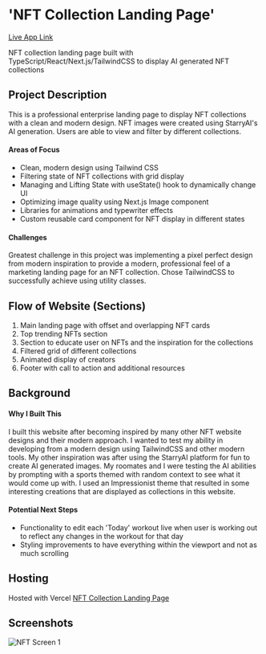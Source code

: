 # 'NFT Collection Landing Page'

[Live App Link](https://next-nft-landing-page.vercel.app/)

NFT collection landing page built with TypeScript/React/Next.js/TailwindCSS to display AI generated NFT collections

## Project Description

This is a professional enterprise landing page to display NFT collections with a clean and modern design. NFT images were created using StarryAI's AI generation. Users are able to view and filter by different collections.

#### Areas of Focus 
- Clean, modern design using Tailwind CSS
- Filtering state of NFT collections with grid display
- Managing and Lifting State with useState() hook to dynamically change UI
- Optimizing image quality using Next.js Image component
- Libraries for animations and typewriter effects
- Custom reusable card component for NFT display in different states

#### Challenges
Greatest challenge in this project was implementing a pixel perfect design from modern inspiration to provide a modern, professional feel of a marketing landing page for an NFT collection. Chose TailwindCSS to successfully achieve using utility classes.

## Flow of Website (Sections)

1. Main landing page with offset and overlapping NFT cards
2. Top trending NFTs section
3. Section to educate user on NFTs and the inspiration for the collections
4. Filtered grid of different collections
5. Animated display of creators
6. Footer with call to action and additional resources

## Background

#### Why I Built This
I built this website after becoming inspired by many other NFT website designs and their modern approach. I wanted to test my ability in developing from a modern design using TailwindCSS and other modern tools. My other inspiration was after using the StarryAI platform for fun to create AI generated images. My roomates and I were testing the AI abilities by prompting with a sports themed with random context to see what it would come up with. I used an Impressionist theme that resulted in some interesting creations that are displayed as collections in this website.

#### Potential Next Steps
- Functionality to edit each 'Today' workout live when user is working out to reflect any changes in the workout for that day
- Styling improvements to have everything within the viewport and not as much scrolling

## Hosting

Hosted with Vercel [NFT Collection Landing Page](https://next-nft-landing-page.vercel.app/)

## Screenshots
![NFT Screen 1](/images/brady/tom-brady-one.png)


